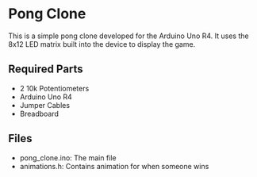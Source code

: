# Pong Clone

This is a simple pong clone developed for the Arduino Uno R4. It uses the 8x12 LED matrix built into the device to display the game.

## Required Parts

- 2 10k Potentiometers
- Arduino Uno R4
- Jumper Cables
- Breadboard

## Files

- pong_clone.ino:   The main file
- animations.h:     Contains animation for when someone wins
